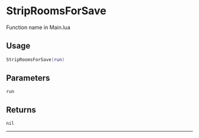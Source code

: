 # StripRoomsForSave
Function name in Main.lua
## Usage
```lua
StripRoomsForSave(run)
```
## Parameters
`run`
## Returns
`nil`

---